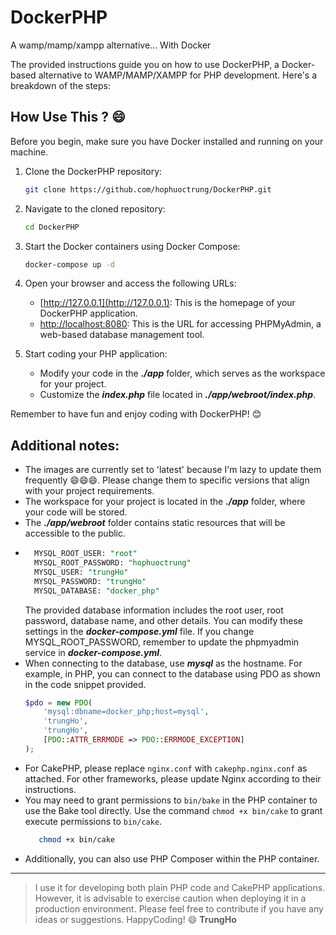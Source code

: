 # DockerPHP

A wamp/mamp/xampp alternative... With Docker

The provided instructions guide you on how to use DockerPHP, a Docker-based alternative to WAMP/MAMP/XAMPP for PHP development. Here's a breakdown of the steps:

## How Use This ? 😄

Before you begin, make sure you have Docker installed and running on your machine.

1. Clone the DockerPHP repository:

   ```bash
   git clone https://github.com/hophuoctrung/DockerPHP.git
   ```

1. Navigate to the cloned repository:

   ```bash
   cd DockerPHP
   ```

1. Start the Docker containers using Docker Compose:

   ```bash
   docker-compose up -d
   ```

1. Open your browser and access the following URLs:

   - [http://127.0.0.1](http://127.0.0.1): This is the homepage of your DockerPHP application.
   - [http://localhost:8080](http://localhost:8080): This is the URL for accessing PHPMyAdmin, a web-based database management tool.

1. Start coding your PHP application:

   - Modify your code in the ***./app*** folder, which serves as the workspace for your project.
   - Customize the ***index.php*** file located in ***./app/webroot/index.php***.

Remember to have fun and enjoy coding with DockerPHP! 😊

## Additional notes:

- The images are currently set to 'latest' because I'm lazy to update them frequently 😄😄😄. Please change them to specific versions that align with your project requirements.
- The workspace for your project is located in the ***./app*** folder, where your code will be stored.
- The ***./app/webroot*** folder contains static resources that will be accessible to the public.
- ```SQL
    MYSQL_ROOT_USER: "root"
    MYSQL_ROOT_PASSWORD: "hophuoctrung"
    MYSQL_USER: "trungHo"
    MYSQL_PASSWORD: "trungHo"
    MYSQL_DATABASE: "docker_php"
  ```
  The provided database information includes the root user, root password, database name, and other details. You can modify these settings in the ***docker-compose.yml*** file. If you change MYSQL_ROOT_PASSWORD, remember to update the phpmyadmin service in ***docker-compose.yml***.
- When connecting to the database, use ***mysql*** as the hostname. For example, in PHP, you can connect to the database using PDO as shown in the code snippet provided.
  ```PHP
  $pdo = new PDO(
      'mysql:dbname=docker_php;host=mysql',
      'trungHo',
      'trungHo',
      [PDO::ATTR_ERRMODE => PDO::ERRMODE_EXCEPTION]
  );
  ```
- For CakePHP, please replace `nginx.conf` with `cakephp.nginx.conf` as attached. For other frameworks, please update Nginx according to their instructions. 
- You may need to grant permissions to `bin/bake` in the PHP container to use the Bake tool directly. Use the command `chmod +x bin/cake` to grant execute permissions to `bin/cake`.
   ```bash
      chmod +x bin/cake
   ```
- Additionally, you can also use PHP Composer within the PHP container.

______________________________________________________________________

> I use it for developing both plain PHP code and CakePHP applications. However, it is advisable to exercise caution when deploying it in a production environment. Please feel free to contribute if you have any ideas or suggestions. 
> HappyCoding! 😄 
> **TrungHo**